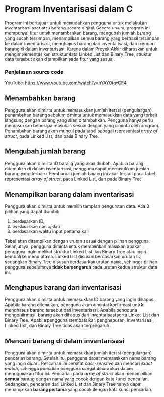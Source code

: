# Program Inventarisasi dalam C
Program ini bertujuan untuk memudahkan pengguna untuk melakukan inventarisasi aset atau barang secara digital. 
Secara umum, program ini mempunyai fitur untuk menambahkan barang, mengubah jumlah barang yang sudah tersimpan, menampilkan semua barang yang berhasil tersimpan ke dalam inventarisasi, menghapus barang dari inventarisasi, dan mencari barang di dalam inventarisasi.
Karena dalam Proyek Akhir diharuskan untuk mengimplementasikan struktur data Linked List dan Binary Tree, struktur data tersebut akan ditampilkan pada fitur yang sesuai.

### Penjelasan source code
YouTube: https://www.youtube.com/watch?v=hYAY0tgyCF4

## Menambahkan barang
Pengguna akan diminta untuk memasukkan jumlah iterasi (pengulangan) penambahan barang sebelum diminta untuk memasukkan data yang terkait langsung dengan barang yang akan ditambahkan. Pengguna hanya perlu memasukkan beberapa masukan sesuai dengan yang diminta oleh program. Penambahan barang akan muncul pada tabel sebagai representasi *array of struct*, pada Linked List, dan pada Binary Tree.

## Mengubah jumlah barang
Pengguna akan diminta ID barang yang akan diubah. Apabila barang ditemukan di dalam inventarisasi, pengguna dapat memasukkan jumlah barang yang terbaru. Pembaruan jumlah barang ini akan terjadi pada tabel representasi *array of struct*, pada Linked List, dan pada Binary Tree.

## Menampilkan barang dalam inventarisasi
Pengguna akan diminta untuk memilih tampilan pengurutan data. Ada 3 pilihan yang dapat diambil:
1. berdasarkan ID,
2. berdasarkan nama, dan
3. berdasarkan waktu input pertama kali

Tabel akan ditampilkan dengan urutan sesuai dengan pilihan pengguna.
Selanjutnya, pengguna diminta untuk memberikan masukan apakah pengguna ingin melihat struktur Linked List dan Binary Tree atau ingin kembali ke menu utama. Linked List disusun berdasarkan urutan ID, sedangkan Binary Tree disusun berdasarkan urutan nama, sehingga pilihan pengguna sebelumnya **tidak berpengaruh** pada urutan kedua struktur data ini.

## Menghapus barang dari inventarisasi
Pengguna akan diminta untuk memasukkan ID barang yang ingin dihapus. Apabila barang ditemukan, pengguna akan dimintai konfirmasi untuk menghapus barang tersebut dari inventarisasi. Apabila pengguna mengonfirmasi, barang akan dihapus dari inventarisasi serta Linked List dan Binary Tree. Apabila pengguna membatalkan penghapusan, inventarisasi, Linked List, dan Binary Tree tidak akan terpengaruh.

## Mencari barang di dalam inventarisasi
Pengguna akan diminta untuk memasukkan jumlah iterasi (pengulangan) pencarian barang. Setelah itu, pengguna dapat memasukkan nama barang yang ingin dicari. Pencarian ini bersifat *case-senstive* dan mencari *exact match*, sehingga perhatian pengguna sangat diharapkan dalam menggunakan fitur ini. Pencarian pada *array of struct* akan menampilkan **semua** barang dengan nama yang cocok dengan kata kunci pencarian. Sedangkan, pencarian dari Linked List dan Binary Tree hanya dapat menampilkan **barang pertama** yang cocok dengan kata kunci pencarian.
